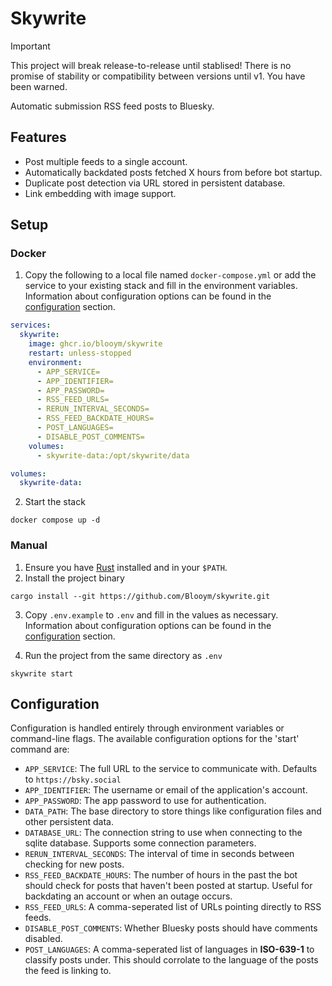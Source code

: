 # Skywrite

> [!IMPORTANT]
> This project will break release-to-release until stablised! There is no
> promise of stability or compatibility between versions until v1. You have been
> warned.

Automatic submission RSS feed posts to Bluesky.

## Features

- Post multiple feeds to a single account.
- Automatically backdated posts fetched X hours from before bot startup.
- Duplicate post detection via URL stored in persistent database.
- Link embedding with image support.

## Setup

### Docker

1. Copy the following to a local file named `docker-compose.yml` or add the
   service to your existing stack and fill in the environment variables.
   Information about configuration options can be found in the
   [configuration](#configuration) section.

```yml
services:
  skywrite:
    image: ghcr.io/blooym/skywrite
    restart: unless-stopped
    environment:
      - APP_SERVICE=
      - APP_IDENTIFIER=
      - APP_PASSWORD=
      - RSS_FEED_URLS=
      - RERUN_INTERVAL_SECONDS=
      - RSS_FEED_BACKDATE_HOURS=
      - POST_LANGUAGES=
      - DISABLE_POST_COMMENTS=
    volumes:
      - skywrite-data:/opt/skywrite/data

volumes:
  skywrite-data:
```

2. Start the stack

```
docker compose up -d
```

### Manual

1. Ensure you have [Rust](https://www.rust-lang.org/tools/install) installed and
   in your `$PATH`.
2. Install the project binary

```
cargo install --git https://github.com/Blooym/skywrite.git
```

3. Copy `.env.example` to `.env` and fill in the values as necessary.
   Information about configuration options can be found in the
   [configuration](#configuration) section.

4. Run the project from the same directory as `.env`

```
skywrite start
```

## Configuration

Configuration is handled entirely through environment variables or command-line
flags. The available configuration options for the 'start' command are:

- `APP_SERVICE`: The full URL to the service to communicate with. Defaults to
  `https://bsky.social`
- `APP_IDENTIFIER`: The username or email of the application's account.
- `APP_PASSWORD`: The app password to use for authentication.
- `DATA_PATH`: The base directory to store things like configuration files and
  other persistent data.
- `DATABASE_URL`: The connection string to use when connecting to the sqlite
  database. Supports some connection parameters.
- `RERUN_INTERVAL_SECONDS`: The interval of time in seconds between checking for
  new posts.
- `RSS_FEED_BACKDATE_HOURS`: The number of hours in the past the bot should
  check for posts that haven't been posted at startup. Useful for backdating an
  account or when an outage occurs.
- `RSS_FEED_URLS`: A comma-seperated list of URLs pointing directly to RSS
  feeds.
- `DISABLE_POST_COMMENTS`: Whether Bluesky posts should have comments disabled.
- `POST_LANGUAGES`: A comma-seperated list of languages in **ISO-639-1** to
  classify posts under. This should corrolate to the language of the posts the
  feed is linking to.
